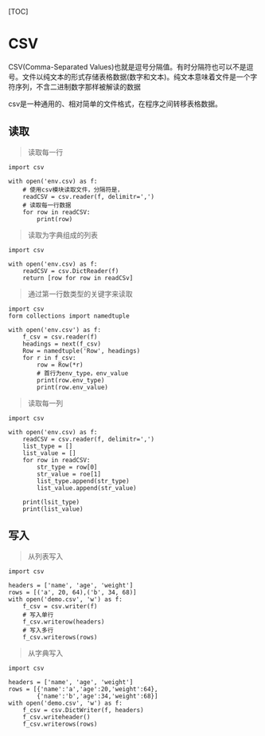 [TOC]

# CSV

CSV(Comma-Separated Values)也就是逗号分隔值。有时分隔符也可以不是逗号。文件以纯文本的形式存储表格数据(数字和文本)。纯文本意味着文件是一个字符序列，不含二进制数字那样被解读的数据

csv是一种通用的、相对简单的文件格式，在程序之间转移表格数据。

##  读取

> 读取每一行

```
import csv

with open('env.csv) as f:
	# 使用csv模块读取文件，分隔符是，
	readCSV = csv.reader(f, delimitr=',')
	# 读取每一行数据
	for row in readCSV:
		print(row)
```

> 读取为字典组成的列表

```
import csv

with open('env.csv) as f:
	readCSV = csv.DictReader(f)
	return [row for row in readCSv]
```

> 通过第一行数类型的关键字来读取

```
import csv
form collections import namedtuple

with open('env.csv') as f:
	f_csv = csv.reader(f)
	headings = next(f_csv)
	Row = namedtuple('Row', headings)
	for r in f_csv:
		row = Row(*r)
		# 首行为env_type，env_value
		print(row.env_type)
		print(row.env_value)
```

> 读取每一列

```
import csv

with open('env.csv) as f:
	readCSV = csv.reader(f, delimitr=',')
	list_type = []
	list_value = []
	for row in readCSV:
		str_type = row[0]
		str_value = roe[1]
		list_type.append(str_type)
		list_value.append(str_value)
	
	print(lsit_type)
	print(list_value)
```

## 写入

> 从列表写入

```
import csv

headers = ['name', 'age', 'weight']
rows = [('a', 20, 64),('b', 34, 68)]
with open('demo.csv', 'w') as f:
	f_csv = csv.writer(f)
	# 写入单行
	f_csv.writerow(headers)
	# 写入多行
	f_csv.writerows(rows)
```

> 从字典写入

```
import csv

headers = ['name', 'age', 'weight']
rows = [{'name':'a','age':20,'weight':64},
	    {'name':'b','age':34,'weight':68}]
with open('demo.csv', 'w') as f:
	f_csv = csv.DictWriter(f, headers)
	f_csv.writeheader()
	f_csv.writerows(rows)
```

